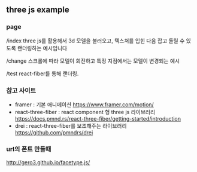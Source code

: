 ## three js example

### page

/index
three js를 활용해서 3d 모델을 불러오고, 텍스쳐를 입힌 다음 잡고 돌릴 수 있도록 랜더링하는 예시입니다

/change
스크롤에 따라 모델이 회전하고 특정 지점에서는 모델이 변경되는 예시

/test
react-fiber를 통해 랜더링.

### 참고 사이트

- framer : 기본 애니메이션
  https://www.framer.com/motion/
- react-three-fiber : react component 형 three js 라이브러리
  https://docs.pmnd.rs/react-three-fiber/getting-started/introduction
- drei : react-three-fiber를 보조해주는 라이브러리
  https://github.com/pmndrs/drei

### <Text/> url의 폰트 만들때

http://gero3.github.io/facetype.js/
